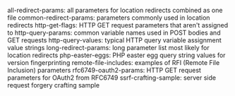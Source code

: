 all-redirect-params: all parameters for location redirects combined as one file
common-redirect-params: parameters commonly used in location redirects
http-get-flags: HTTP GET request parameters that aren't assigned to
http-query-params: common variable names used in POST bodies and GET requests
http-query-values: typical HTTP query variable assignment value strings
long-redirect-params: long parameter list most likely for location redirects
php-easter-eggs: PHP easter egg query string values for version fingerprinting
remote-file-includes: examples of RFI (Remote File Inclusion) parameters
rfc6749-oauth2-params: HTTP GET request parameters for OAuth2 from RFC6749
ssrf-crafting-sample: server side request forgery crafting sample
